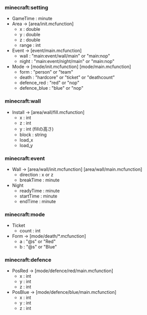 ### minecraft:setting
- GameTime : minute
- Area -> [area/init.mcfunction]
  - x : double
  - y : double
  - z : double
  - range : int
- Event -> [event/main.mcfunction]
  - wall : "main:event/wall/main" or "main:nop"
  - night : "main:event/night/main" or "main:nop"
- Mode -> [mode/init.mcfunction] [mode/main.mcfunction]
  - form : "person" or "team"
  - death : "hardcore" or "ticket" or "deathcount"
  - defence_red : "red" or "nop"
  - defence_blue : "blue" or "nop"


### minecraft:wall
- Install -> [area/wall/fill.mcfunction]
  - x : int
  - z : int
  - y : int (fillの高さ)
  - block : string
  - load_x
  - load_y

### minecraft:event
- Wall -> [area/wall/init.mcfunction] [area/wall/main.mcfunction]
  - direction : x or z
  - breakTime : minute
- Night
  - readyTime : minute
  - startTime : minute
  - endTime : minute

### minecraft:mode
- Ticket
  - count : int
- Form -> [mode/death/*.mcfunction]
  - a : "@s" or "Red"
  - b : "@s" or "Blue"

### minecraft:defence
- PosRed -> [mode/defence/red/main.mcfunction]
  - x : int
  - y : int
  - z : int
- PosBlue -> [mode/defence/blue/main.mcfunction]
  - x : int
  - y : int
  - z : int
